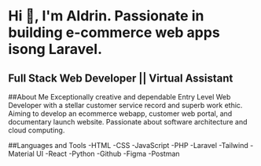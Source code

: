 # Hi 👋, I'm **Aldrin**. Passionate in building e-commerce web apps isong Laravel.

## **Full Stack Web Developer || Virtual Assistant**

##About Me
Exceptionally creative and dependable Entry Level Web Developer with a stellar customer service record and superb work ethic. Aiming to develop an ecommerce webapp, customer web portal, and documentary launch website. Passionate about software architecture and cloud computing.

##Languages and Tools
-HTML
-CSS
-JavaScript
-PHP
-Laravel
-Tailwind
-Material UI
-React
-Python
-Github
-Figma
-Postman

<!--
**vadevelopments/vadevelopments** is a ✨ _special_ ✨ repository because its `README.md` (this file) appears on your GitHub profile.

Here are some ideas to get you started:

- 🔭 I’m currently working on ...
- 🌱 I’m currently learning ...
- 👯 I’m looking to collaborate on ...
- 🤔 I’m looking for help with ...
- 💬 Ask me about ...
- 📫 How to reach me: ...
- 😄 Pronouns: ...
- ⚡ Fun fact: ...
-->
